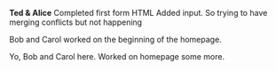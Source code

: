 
**Ted & Alice**
Completed first form HTML
Added input.
So trying to have merging conflicts but not happening


Bob and Carol worked on the beginning of the homepage.

Yo, Bob and Carol here. Worked on homepage some more.
